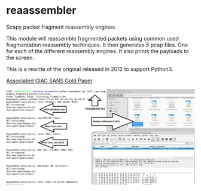 # reaassembler
Scapy packet fragment reassembly engines.

This module will reassemble fragmented packets using common used fragmentation reassembly techniques.  It then generates 5 pcap files.  One for each of the different reassembly engines. It also prints the payloads to the screen.

This is a rewrite of the original released in 2012 to support Python3.

[Associated GIAC SANS Gold Paper](https://www.sans.org/reading-room/whitepapers/tools/ip-fragment-reassembly-scapy-33969)


![](reassembler.jpg)